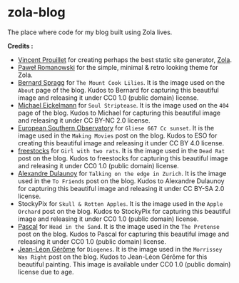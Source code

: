 # zola-blog
The place where code for my blog built using Zola lives.  
<p></p>

**Credits :**
- [Vincent Prouillet](https://www.vincentprouillet.com/) for creating perhaps the best static site generator, [Zola](https://github.com/getzola/zola).  
- [Paweł Romanowski](https://github.com/pawroman) for the simple, minimal & retro looking theme for Zola.  
- [Bernard Spragg](https://www.flickr.com/photos/volvob12b/) for `The Mount Cook Lilies`. It is the image used on the `About` page of the blog. Kudos to Bernard for capturing this beautiful image and releasing it under CC0 1.0 (public domain) license.  
- [Michael Eickelmann](https://www.flickr.com/photos/126151626@N07) for `Soul Striptease`. It is the image used on the `404` page of the blog. Kudos to Michael for capturing this beautiful image and releasing it under CC BY-NC 2.0 license.  
- [European Southern Observatory](https://www.eso.org/public/) for `Gliese 667 Cc sunset`. It is the image used in the `Making Movies` post on the blog. Kudos to ESO for creating this beautiful image and releasing it under CC BY 4.0 license.  
- [freestocks](https://www.flickr.com/photos/freestocks/) for `Girl with two rats`. It is the image used in the `Dead Rat` post on the blog. Kudos to freestocks for capturing this beautiful image and releasing it under CC0 1.0 (public domain) license.  
- [Alexandre Dulaunoy](https://www.flickr.com/photos/adulau/) for `Talking on the edge in Zurich`. It is the image used in the `To Friends` post on the blog. Kudos to Alexandre Dulaunoy for capturing this beautiful image and releasing it under CC BY-SA 2.0 license.  
- StockyPix for `Skull & Rotten Apples`. It is the image used in the `Apple Orchard` post on the blog. Kudos to StockyPix for capturing this beautiful image and releasing it under CC0 1.0 (public domain) license.  
- [Pascal](https://www.flickr.com/photos/38451115@N04) for `Head in the Sand`. It is the image used in the `The Pretense` post on the blog. Kudos to Pascal for capturing this beautiful image and releasing it under CC0 1.0 (public domain) license.  
- [Jean-Léon Gérôme](https://en.wikipedia.org/wiki/Jean-L%C3%A9on_G%C3%A9r%C3%B4me) for `Diogenes`. It is the image used in the `Morrissey Was Right` post on the blog. Kudos to Jean-Léon Gérôme for this beautiful painting. This image is available under CC0 1.0 (public domain) license due to age.  
